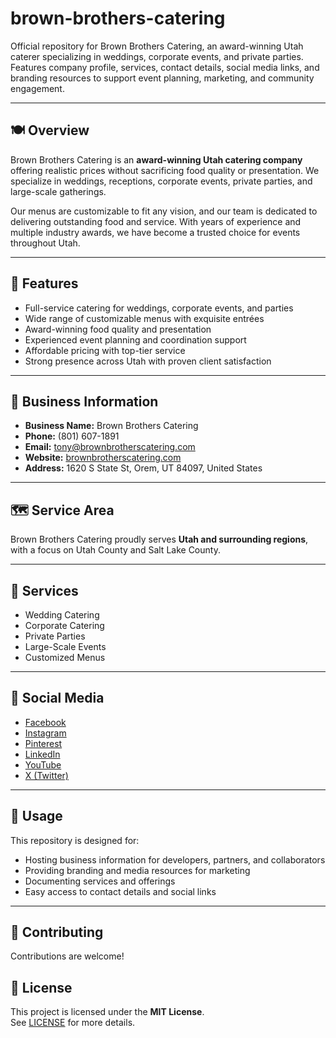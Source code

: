 # brown-brothers-catering
Official repository for Brown Brothers Catering, an award-winning Utah caterer specializing in weddings, corporate events, and private parties. Features company profile, services, contact details, social media links, and branding resources to support event planning, marketing, and community engagement.

---

## 🍽️ Overview
Brown Brothers Catering is an **award-winning Utah catering company** offering realistic prices without sacrificing food quality or presentation. We specialize in weddings, receptions, corporate events, private parties, and large-scale gatherings.  

Our menus are customizable to fit any vision, and our team is dedicated to delivering outstanding food and service. With years of experience and multiple industry awards, we have become a trusted choice for events throughout Utah.

---

## 🌟 Features
- Full-service catering for weddings, corporate events, and parties  
- Wide range of customizable menus with exquisite entrées  
- Award-winning food quality and presentation  
- Experienced event planning and coordination support  
- Affordable pricing with top-tier service  
- Strong presence across Utah with proven client satisfaction  

---

## 📍 Business Information
- **Business Name:** Brown Brothers Catering  
- **Phone:** (801) 607-1891  
- **Email:** [tony@brownbrotherscatering.com](mailto:tony@brownbrotherscatering.com)  
- **Website:** [brownbrotherscatering.com](https://brownbrotherscatering.com)  
- **Address:** 1620 S State St, Orem, UT 84097, United States  

---

## 🗺️ Service Area
Brown Brothers Catering proudly serves **Utah and surrounding regions**, with a focus on Utah County and Salt Lake County.

---

## 📌 Services
- Wedding Catering  
- Corporate Catering  
- Private Parties  
- Large-Scale Events  
- Customized Menus  

---

## 🔗 Social Media
- [Facebook](https://www.facebook.com/brownbrotherscatering/)  
- [Instagram](https://www.instagram.com/brownbrotherscatering/)  
- [Pinterest](https://www.pinterest.com/utahcatering/)  
- [LinkedIn](https://www.linkedin.com/company/brown-brothers-catering)  
- [YouTube](https://www.youtube.com/@BrownBrothersCatering)  
- [X (Twitter)](https://x.com/utahcatering)  

---

## 🚀 Usage
This repository is designed for:  
- Hosting business information for developers, partners, and collaborators  
- Providing branding and media resources for marketing  
- Documenting services and offerings  
- Easy access to contact details and social links  

---

## 🤝 Contributing
Contributions are welcome!  



## 📜 License
This project is licensed under the **MIT License**.  
See [LICENSE](LICENSE) for more details.

